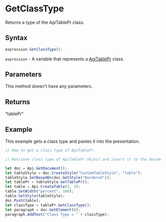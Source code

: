 # GetClassType

Returns a type of the ApiTablePr class.

## Syntax

```javascript
expression.GetClassType();
```

`expression` - A variable that represents a [ApiTablePr](../ApiTablePr.md) class.

## Parameters

This method doesn't have any parameters.

## Returns

"tablePr"

## Example

This example gets a class type and pastes it into the presentation.

```javascript editor-docx
// How to get a class type of ApiTablePr.

// Retrieve class type of ApiTablePr object and insert it to the document.

let doc = Api.GetDocument();
let tableStyle = doc.CreateStyle("CustomTableStyle", "table");
tableStyle.SetBasedOn(doc.GetStyle("Bordered"));
let tablePr = tableStyle.GetTablePr();
let table = Api.CreateTable(3, 3);
table.SetWidth("percent", 100);
table.SetStyle(tableStyle);
doc.Push(table);
let classType = tablePr.GetClassType();
let paragraph = doc.GetElement(0);
paragraph.AddText("Class Type = " + classType);
```
